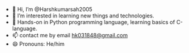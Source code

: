- 👋 Hi, I’m @Harshkumarsah2005
- 👀 I’m interested in learning new things and technologies.
- 🌱 Hands-on in Python programming language, learning basics of C-language.
- 📫 contact me by email hk031848@gmail.com
- 😄 Pronouns: He/him

<!---
Harshkumarsah2005/Harshkumarsah2005 is a ✨ special ✨ repository because its `README.md` (this file) appears on your GitHub profile.
You can click the Preview link to take a look at your changes.
--->
